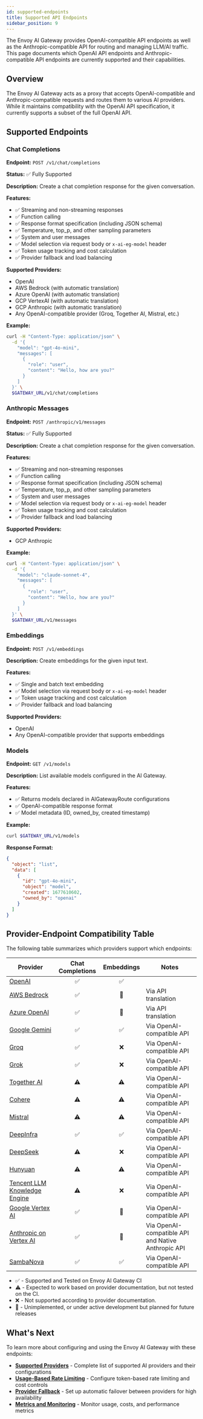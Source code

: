 ```yaml
---
id: supported-endpoints
title: Supported API Endpoints
sidebar_position: 9
---
```


The Envoy AI Gateway provides OpenAI-compatible API endpoints as well as the Anthropic-compatible API for routing and managing LLM/AI traffic. This page documents which OpenAI API endpoints and Anthropic-compatible API endpoints are currently supported and their capabilities.

## Overview

The Envoy AI Gateway acts as a proxy that accepts OpenAI-compatible and Anthropic-compatible requests and routes them to various AI providers. While it maintains compatibility with the OpenAI API specification, it currently supports a subset of the full OpenAI API.

## Supported Endpoints

### Chat Completions

**Endpoint:** `POST /v1/chat/completions`

**Status:** ✅ Fully Supported

**Description:** Create a chat completion response for the given conversation.

**Features:**

- ✅ Streaming and non-streaming responses
- ✅ Function calling
- ✅ Response format specification (including JSON schema)
- ✅ Temperature, top_p, and other sampling parameters
- ✅ System and user messages
- ✅ Model selection via request body or `x-ai-eg-model` header
- ✅ Token usage tracking and cost calculation
- ✅ Provider fallback and load balancing

**Supported Providers:**

- OpenAI
- AWS Bedrock (with automatic translation)
- Azure OpenAI (with automatic translation)
- GCP VertexAI (with automatic translation)
- GCP Anthropic (with automatic translation)
- Any OpenAI-compatible provider (Groq, Together AI, Mistral, etc.)

**Example:**

```bash
curl -H "Content-Type: application/json" \
  -d '{
    "model": "gpt-4o-mini",
    "messages": [
      {
        "role": "user",
        "content": "Hello, how are you?"
      }
    ]
  }' \
  $GATEWAY_URL/v1/chat/completions
```

### Anthropic Messages

**Endpoint:** `POST /anthropic/v1/messages`

**Status:** ✅ Fully Supported

**Description:** Create a chat completion response for the given conversation.

**Features:**

- ✅ Streaming and non-streaming responses
- ✅ Function calling
- ✅ Response format specification (including JSON schema)
- ✅ Temperature, top_p, and other sampling parameters
- ✅ System and user messages
- ✅ Model selection via request body or `x-ai-eg-model` header
- ✅ Token usage tracking and cost calculation
- ✅ Provider fallback and load balancing

**Supported Providers:**

- GCP Anthropic

**Example:**

```bash
curl -H "Content-Type: application/json" \
  -d '{
    "model": "claude-sonnet-4",
    "messages": [
      {
        "role": "user",
        "content": "Hello, how are you?"
      }
    ]
  }' \
  $GATEWAY_URL/v1/messages
```

### Embeddings

**Endpoint:** `POST /v1/embeddings`

**Description:** Create embeddings for the given input text.

**Features:**

- ✅ Single and batch text embedding
- ✅ Model selection via request body or `x-ai-eg-model` header
- ✅ Token usage tracking and cost calculation
- ✅ Provider fallback and load balancing

**Supported Providers:**

- OpenAI
- Any OpenAI-compatible provider that supports embeddings

### Models

**Endpoint:** `GET /v1/models`

**Description:** List available models configured in the AI Gateway.

**Features:**

- ✅ Returns models declared in AIGatewayRoute configurations
- ✅ OpenAI-compatible response format
- ✅ Model metadata (ID, owned_by, created timestamp)

**Example:**

```bash
curl $GATEWAY_URL/v1/models
```

**Response Format:**

```json
{
  "object": "list",
  "data": [
    {
      "id": "gpt-4o-mini",
      "object": "model",
      "created": 1677610602,
      "owned_by": "openai"
    }
  ]
}
```

## Provider-Endpoint Compatibility Table

The following table summarizes which providers support which endpoints:

| Provider                                                                                              | Chat Completions | Embeddings | Notes                                              |
| ----------------------------------------------------------------------------------------------------- | :--------------: | :--------: | -------------------------------------------------- |
| [OpenAI](https://platform.openai.com/docs/api-reference)                                              |        ✅        |     ✅     |                                                    |
| [AWS Bedrock](https://docs.aws.amazon.com/bedrock/latest/APIReference/)                               |        ✅        |     🚧     | Via API translation                                |
| [Azure OpenAI](https://learn.microsoft.com/en-us/azure/ai-services/openai/reference)                  |        ✅        |     🚧     | Via API translation                                |
| [Google Gemini](https://ai.google.dev/gemini-api/docs/openai)                                         |        ✅        |     ✅     | Via OpenAI-compatible API                          |
| [Groq](https://console.groq.com/docs/openai)                                                          |        ✅        |     ❌     | Via OpenAI-compatible API                          |
| [Grok](https://docs.x.ai/docs/api-reference)                                                          |        ✅        |     ❌     | Via OpenAI-compatible API                          |
| [Together AI](https://docs.together.ai/docs/openai-api-compatibility)                                 |        ⚠️        |     ⚠️     | Via OpenAI-compatible API                          |
| [Cohere](https://docs.cohere.com/v2/docs/compatibility-api)                                           |        ⚠️        |     ⚠️     | Via OpenAI-compatible API                          |
| [Mistral](https://docs.mistral.ai/api/)                                                               |        ⚠️        |     ⚠️     | Via OpenAI-compatible API                          |
| [DeepInfra](https://deepinfra.com/docs/inference)                                                     |        ✅        |     ✅     | Via OpenAI-compatible API                          |
| [DeepSeek](https://api-docs.deepseek.com/)                                                            |        ⚠️        |     ❌     | Via OpenAI-compatible API                          |
| [Hunyuan](https://cloud.tencent.com/document/product/1729/111007)                                     |        ⚠️        |     ⚠️     | Via OpenAI-compatible API                          |
| [Tencent LLM Knowledge Engine](https://www.tencentcloud.com/document/product/1255/70381)              |        ⚠️        |     ❌     | Via OpenAI-compatible API                          |
| [Google Vertex AI](https://cloud.google.com/vertex-ai/docs/reference/rest)                            |        ✅        |     🚧     | Via OpenAI-compatible API                          |
| [Anthropic on Vertex AI](https://cloud.google.com/vertex-ai/generative-ai/docs/partner-models/claude) |        ✅        |     🚧     | Via OpenAI-compatible API and Native Anthropic API |
| [SambaNova](https://docs.sambanova.ai/sambastudio/latest/open-ai-api.html)                            |        ✅        |     ✅     | Via OpenAI-compatible API                          |

- ✅ - Supported and Tested on Envoy AI Gateway CI
- ⚠️️ - Expected to work based on provider documentation, but not tested on the CI.
- ❌ - Not supported according to provider documentation.
- 🚧 - Unimplemented, or under active development but planned for future releases

## What's Next

To learn more about configuring and using the Envoy AI Gateway with these endpoints:

- **[Supported Providers](./supported-providers.md)** - Complete list of supported AI providers and their configurations
- **[Usage-Based Rate Limiting](../traffic/usage-based-ratelimiting.md)** - Configure token-based rate limiting and cost controls
- **[Provider Fallback](../traffic/provider-fallback.md)** - Set up automatic failover between providers for high availability
- **[Metrics and Monitoring](../observability/metrics.md)** - Monitor usage, costs, and performance metrics

[issue#609]: https://github.com/envoyproxy/ai-gateway/issues/609
